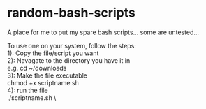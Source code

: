 # random-bash-scripts

A place for me to put my spare bash scripts... some are untested...

To use one on your system, follow the steps: \
1): Copy the file/script you want  \
2): Navagate to the directory you have it in \
e.g. cd ~/downloads \
3): Make the file executable \
chmod +x scriptname.sh \
4): run the file \
./scriptname.sh \
